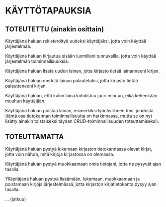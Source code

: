 # KÄYTTÖTAPAUKSIA

## TOTEUTETTU (ainakin osittain)

Käyttäjänä haluan rekisteröityä uudeksi käyttäjäksi, jotta voin käyttää järjestelmää.

Käyttäjänä haluan kirjautua sisään luomillani tunnuksilla, jotta voin käyttää järjestelmän toiminnallisuuksia.

Käyttäjänä haluan lisätä uuden lainan, jotta kirjasto tietää lainanneeni kirjan.

Käyttäjänä haluan merkitä lainan palautetuksi, jotta kirjasto tietää palauttaneeni kirjan.

Käyttäjänä haluan, että kukin laina kohdistuu juuri minuun, eikä kehenkään muuhun käyttäjään.

Käyttäjänä haluan poistaa lainan, esimerkiksi lyöntivirheen tms. johdosta (tämä osa tietokannan toiminnallisuutta on harkinnassa, mutta se on  nyt lisätty ainakin toistaiseksi täyden CRUD-toiminnallisuuden toteuttamiseksi).

## TOTEUTTAMATTA

Käyttäjänä haluan pystyä lukemaan kirjaston tietokannassa olevat kirjat, jotta voin nähdä, mitä kirjoja kirjastossa on olemassa.

Käyttäjänä haluan pystyä muokkaamaan omia tietojani, jotta ne pysyvät ajan tasalla.

Ylläpitäjänä haluan pystyä lisäämään, lukemaan, muokkaamaan ja poistamaan kirjoja järjestelmässä, jotta kirjaston kirjatietokanta pysyy ajan tasalla.

... (jatkuu)
